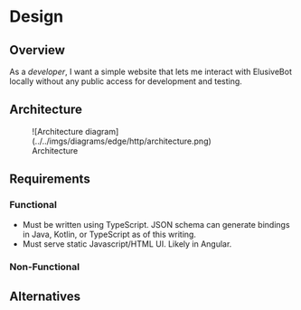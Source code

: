 # Design

## Overview

As a *developer*, I want a simple website that lets me interact with
ElusiveBot locally without any public access for development and testing.

## Architecture

<figure markdown>
  ![Architecture diagram](../../imgs/diagrams/edge/http/architecture.png)
  <figcaption>Architecture</figcaption>
</figure>

## Requirements

### Functional

- Must be written using TypeScript.  JSON schema can generate bindings in Java, Kotlin, or TypeScript as of this writing.
- Must serve static Javascript/HTML UI.  Likely in Angular.

### Non-Functional

## Alternatives
